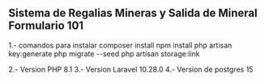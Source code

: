 ## Sistema de Regalias Mineras y Salida de Mineral Formulario 101

1.- comandos para instalar
composer install
npm install
php artisan key:generate
php migrate --seed
php artisan storage:link

2.- Version PHP 8.1
3.- Version Laravel 10.28.0
4.- Version de postgres 15
